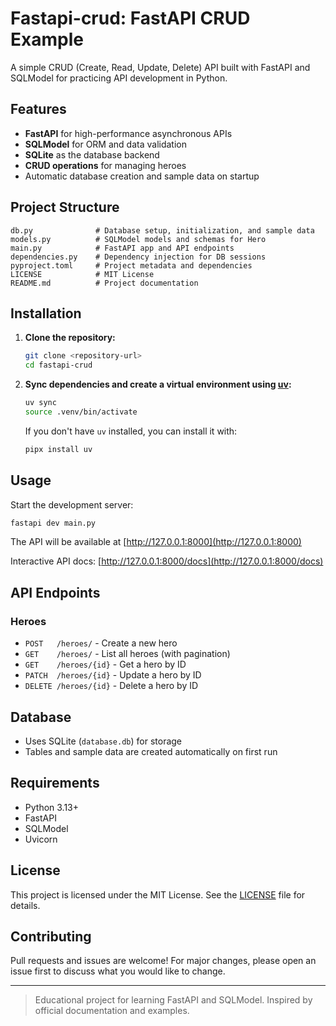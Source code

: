 # Fastapi-crud: FastAPI CRUD Example

A simple CRUD (Create, Read, Update, Delete) API built with FastAPI and SQLModel for practicing API development in Python.

## Features

- **FastAPI** for high-performance asynchronous APIs
- **SQLModel** for ORM and data validation
- **SQLite** as the database backend
- **CRUD operations** for managing heroes
- Automatic database creation and sample data on startup

## Project Structure

```
db.py              # Database setup, initialization, and sample data
models.py          # SQLModel models and schemas for Hero
main.py            # FastAPI app and API endpoints
dependencies.py    # Dependency injection for DB sessions
pyproject.toml     # Project metadata and dependencies
LICENSE            # MIT License
README.md          # Project documentation
```

## Installation

1. **Clone the repository:**
   ```bash
   git clone <repository-url>
   cd fastapi-crud
   ```
2. **Sync dependencies and create a virtual environment using [uv](https://github.com/astral-sh/uv):**
   ```bash
   uv sync
   source .venv/bin/activate
   ```
   If you don't have `uv` installed, you can install it with:
   ```bash
   pipx install uv
   ```

## Usage

Start the development server:
```bash
fastapi dev main.py
```

The API will be available at [http://127.0.0.1:8000](http://127.0.0.1:8000)

Interactive API docs: [http://127.0.0.1:8000/docs](http://127.0.0.1:8000/docs)

## API Endpoints

### Heroes
- `POST   /heroes/`         - Create a new hero
- `GET    /heroes/`         - List all heroes (with pagination)
- `GET    /heroes/{id}`     - Get a hero by ID
- `PATCH  /heroes/{id}`     - Update a hero by ID
- `DELETE /heroes/{id}`     - Delete a hero by ID

## Database

- Uses SQLite (`database.db`) for storage
- Tables and sample data are created automatically on first run

## Requirements

- Python 3.13+
- FastAPI
- SQLModel
- Uvicorn

## License

This project is licensed under the MIT License. See the [LICENSE](LICENSE) file for details.

## Contributing

Pull requests and issues are welcome! For major changes, please open an issue first to discuss what you would like to change.

---

> Educational project for learning FastAPI and SQLModel. Inspired by official documentation and examples.
